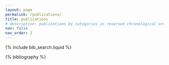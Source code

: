 ```yaml
---
layout: page
permalink: /publications/
title: publications
# description: publications by categories in reversed chronological order. generated by jekyll-scholar.
nav: false
nav_order: 2
---
```


<!-- _pages/publications.md -->

<!-- Bibsearch Feature -->

{% include bib_search.liquid %}

<div class="publications">

{% bibliography %}

</div>
